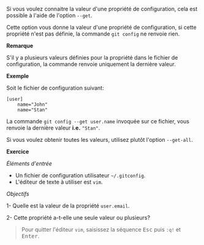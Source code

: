 Si vous voulez connaitre la valeur d'une propriété de configuration, cela est
possible à l'aide de l'option `--get`.

Cette option vous donne la valeur d'une propriété de configuration, si cette
propriété n'est pas définie, la commande `git config` ne renvoie rien.

**Remarque**

S'il y a plusieurs valeurs définies pour la propriété dans le fichier de
configuration, la commande renvoie uniquement la dernière valeur.

**Exemple**

Soit le fichier de configuration suivant:

    [user]
        name="John"
        name="Stan"

La commande `git config --get user.name` invoquée sur ce fichier, vous renvoie
la dernière valeur **i.e.** `"Stan"`.

Si vous voulez obtenir toutes les valeurs, utilisez plutôt l'option `--get-all`.

**Exercice**

_Éléments d'entrée_

- Un fichier de configuration utilisateur `~/.gitconfig`.
- L'éditeur de texte à utiliser est `vim`.

_Objectifs_

1- Quelle est la valeur de la propriété `user.email`.

2- Cette propriété a-t-elle une seule valeur ou plusieurs?

> Pour quitter l'éditeur `vim`, saisissez la séquence <kbd>Esc</kbd> puis `:q!` et <kbd>Enter</kbd>.



 <br/>
 <br/>
 <br/>
 <br/>
 <br/>
 <br/>
 <br/>
 <br/>
